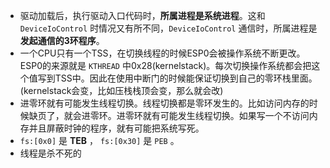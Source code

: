 + 驱动加载后，执行驱动入口代码时，**所属进程是系统进程**。这和 `DeviceIoControl` 时情况又有所不同，`DeviceIoControl` 通信时，所属进程是**发起通信的3环程序**。
+ 一个CPU只有一个TSS，在切换线程的时候ESP0会被操作系统不断更改。ESP0的来源就是 `KTHREAD` 中0x28(kernelstack)。每次切换操作系统都会把这个值写到TSS中。因此在使用中断门的时候能保证切换到自己的零环栈里面。(kernelstack会变，比如压栈栈顶会变，那么就会改)
+ 进零环就有可能发生线程切换。线程切换都是零环发生的。比如访问内存的时候缺页了，就会进零环。进零环就有可能发生线程切换。如果写一个不访问内存并且屏蔽时钟的程序，就有可能把系统写死。
+ `fs:[0x0]` 是 **TEB** ， `fs:[0x30]` 是 `PEB` 。
+ 线程是杀不死的